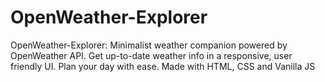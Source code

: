# OpenWeather-Explorer
OpenWeather-Explorer: Minimalist weather companion powered by OpenWeather API. Get up-to-date weather info in a responsive, user friendly UI. Plan your day with ease. Made with HTML, CSS and Vanilla JS

